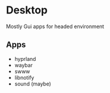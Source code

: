 # Desktop

Mostly Gui apps for headed environment

## Apps

- hyprland
- waybar
- swww
- libnotify
- sound (maybe)
